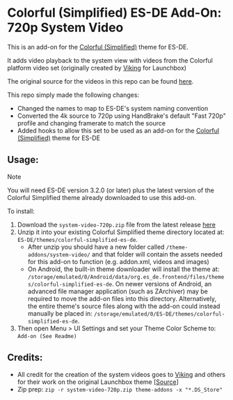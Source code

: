# Colorful (Simplified) ES-DE Add-On: 720p System Video

This is an add-on for the [Colorful (Simplified)](https://github.com/anthonycaccese/colorful-simplified-es-de) theme for ES-DE. 

It adds video playback to the system view with videos from the Colorful platform video set (originally created by [Viking](https://forums.launchbox-app.com/profile/70421-viking/) for Launchbox)

The original source for the videos in this repo can be found [here](https://forums.launchbox-app.com/files/file/1958-colorful-platform-video-set/).

This repo simply made the following changes:

- Changed the names to map to ES-DE's system naming convention
- Converted the 4k source to 720p using HandBrake's default "Fast 720p" profile and changing framerate to match the source
- Added hooks to allow this set to be used as an add-on for the [Colorful (Simplified)](https://github.com/anthonycaccese/colorful-simplified-es-de) theme for ES-DE

## Usage:

> [!NOTE] 
You will need ES-DE version 3.2.0 (or later) plus the latest version of the Colorful Simplified theme already downloaded to use this add-on. 

To install:
1. Download the `system-video-720p.zip` file from the latest release [here](https://github.com/anthonycaccese/colorful-simplified-es-de-addon_720p-system-video/releases/latest)
2. Unzip it into your existing Colorful Simplified theme directory located at: `ES-DE/themes/colorful-simplified-es-de`.  
    - After unzip you should have a new folder called `/theme-addons/system-video/` and that folder will contain the assets needed for this add-on to function (e.g. addon.xml, videos and images)
    - On Android, the built-in theme downloader will install the theme at: `/storage/emulated/0/Android/data/org.es_de.frontend/files/themes/colorful-simplified-es-de`. On newer versions of Android, an advanced file manager application (such as ZArchiver) may be required to move the add-on files into this directory. Alternatively, the entire theme's source files along with the add-on could instead manually be placed in: `/storage/emulated/0/ES-DE/themes/colorful-simplified-es-de`.
3. Then open Menu > UI Settings and set your Theme Color Scheme to: `Add-on (See Readme)`

## Credits:

- All credit for the creation of the system videos goes to [Viking](https://forums.launchbox-app.com/profile/70421-viking/) and others for their work on the original Launchbox theme [[Source](https://forums.launchbox-app.com/files/file/1958-colorful-platform-video-set/)]
- Zip prep: `zip -r system-video-720p.zip theme-addons -x "*.DS_Store"`
